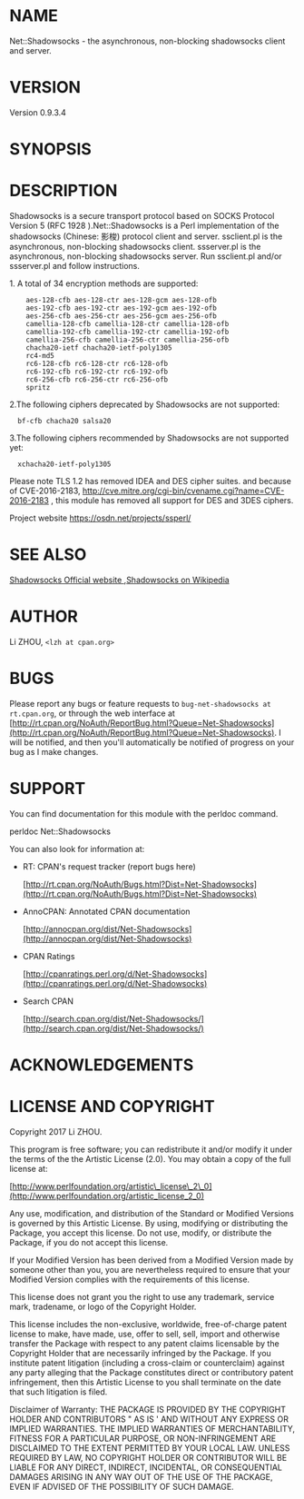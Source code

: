 # NAME

Net::Shadowsocks - the asynchronous, non-blocking shadowsocks client and server. 

# VERSION

Version 0.9.3.4

# SYNOPSIS

# DESCRIPTION

Shadowsocks is a secure transport protocol based on SOCKS Protocol Version 5 (RFC 1928 ).Net::Shadowsocks is a Perl implementation of the shadowsocks (Chinese: 影梭) protocol client and server. ssclient.pl is the asynchronous, non-blocking shadowsocks client. ssserver.pl is the asynchronous, non-blocking shadowsocks server. Run ssclient.pl and/or ssserver.pl and follow instructions.

1\. A total of 34 encryption methods are supported:

        aes-128-cfb aes-128-ctr aes-128-gcm aes-128-ofb
        aes-192-cfb aes-192-ctr aes-192-gcm aes-192-ofb
        aes-256-cfb aes-256-ctr aes-256-gcm aes-256-ofb
        camellia-128-cfb camellia-128-ctr camellia-128-ofb
        camellia-192-cfb camellia-192-ctr camellia-192-ofb
        camellia-256-cfb camellia-256-ctr camellia-256-ofb
        chacha20-ietf chacha20-ietf-poly1305
        rc4-md5
        rc6-128-cfb rc6-128-ctr rc6-128-ofb
        rc6-192-cfb rc6-192-ctr rc6-192-ofb
        rc6-256-cfb rc6-256-ctr rc6-256-ofb
        spritz

2.The following ciphers deprecated by Shadowsocks are not supported: 

      bf-cfb chacha20 salsa20 

3.The following ciphers recommended by Shadowsocks are not supported yet: 

      xchacha20-ietf-poly1305 

Please note TLS 1.2 has removed IDEA and DES cipher suites. and because of 
CVE-2016-2183,  http://cve.mitre.org/cgi-bin/cvename.cgi?name=CVE-2016-2183
, this module has removed all support for DES and 3DES ciphers. 

Project website https://osdn.net/projects/ssperl/

# SEE ALSO

[Shadowsocks Official website ](https://shadowsocks.org/en/index.html),[Shadowsocks on Wikipedia ](https://en.wikipedia.org/wiki/Shadowsocks)

# AUTHOR

Li ZHOU, `<lzh at cpan.org>`

# BUGS

Please report any bugs or feature requests to `bug-net-shadowsocks at rt.cpan.org`, or through
the web interface at [http://rt.cpan.org/NoAuth/ReportBug.html?Queue=Net-Shadowsocks](http://rt.cpan.org/NoAuth/ReportBug.html?Queue=Net-Shadowsocks).  I will be notified, and then you'll
automatically be notified of progress on your bug as I make changes.

# SUPPORT

You can find documentation for this module with the perldoc command.

perldoc Net::Shadowsocks

You can also look for information at:

- RT: CPAN's request tracker (report bugs here)

    [http://rt.cpan.org/NoAuth/Bugs.html?Dist=Net-Shadowsocks](http://rt.cpan.org/NoAuth/Bugs.html?Dist=Net-Shadowsocks)

- AnnoCPAN: Annotated CPAN documentation

    [http://annocpan.org/dist/Net-Shadowsocks](http://annocpan.org/dist/Net-Shadowsocks)

- CPAN Ratings

    [http://cpanratings.perl.org/d/Net-Shadowsocks](http://cpanratings.perl.org/d/Net-Shadowsocks)

- Search CPAN

    [http://search.cpan.org/dist/Net-Shadowsocks/](http://search.cpan.org/dist/Net-Shadowsocks/)

# ACKNOWLEDGEMENTS

# LICENSE AND COPYRIGHT

Copyright 2017 Li ZHOU.

This program is free software; you can redistribute it and/or modify it
under the terms of the the Artistic License (2.0). You may obtain a
copy of the full license at:

[http://www.perlfoundation.org/artistic\_license\_2\_0](http://www.perlfoundation.org/artistic_license_2_0)

Any use, modification, and distribution of the Standard or Modified
Versions is governed by this Artistic License. By using, modifying or
distributing the Package, you accept this license. Do not use, modify,
or distribute the Package, if you do not accept this license.

If your Modified Version has been derived from a Modified Version made
by someone other than you, you are nevertheless required to ensure that
your Modified Version complies with the requirements of this license.

This license does not grant you the right to use any trademark, service
mark, tradename, or logo of the Copyright Holder.

This license includes the non-exclusive, worldwide, free-of-charge
patent license to make, have made, use, offer to sell, sell, import and
otherwise transfer the Package with respect to any patent claims
licensable by the Copyright Holder that are necessarily infringed by the
Package. If you institute patent litigation (including a cross-claim or
counterclaim) against any party alleging that the Package constitutes
direct or contributory patent infringement, then this Artistic License
to you shall terminate on the date that such litigation is filed.

Disclaimer of Warranty: THE PACKAGE IS PROVIDED BY THE COPYRIGHT HOLDER
AND CONTRIBUTORS " AS IS ' AND WITHOUT ANY EXPRESS OR IMPLIED WARRANTIES.
THE IMPLIED WARRANTIES OF MERCHANTABILITY, FITNESS FOR A PARTICULAR
PURPOSE, OR NON-INFRINGEMENT ARE DISCLAIMED TO THE EXTENT PERMITTED BY
YOUR LOCAL LAW. UNLESS REQUIRED BY LAW, NO COPYRIGHT HOLDER OR
CONTRIBUTOR WILL BE LIABLE FOR ANY DIRECT, INDIRECT, INCIDENTAL, OR
CONSEQUENTIAL DAMAGES ARISING IN ANY WAY OUT OF THE USE OF THE PACKAGE,
EVEN IF ADVISED OF THE POSSIBILITY OF SUCH DAMAGE.
